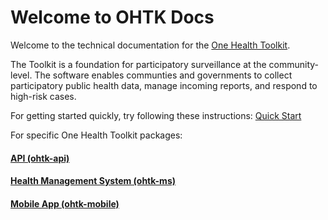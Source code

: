 # Welcome to OHTK Docs

Welcome to the technical documentation for the [One Health Toolkit](https://www.onehealthtoolkit.org).

The Toolkit is a foundation for participatory surveillance at the community-level. The software enables communties and governments to collect participatory public health data, manage incoming reports, and respond to high-risk cases. 

For getting started quickly, try following these instructions: [Quick Start](./quickstart)

For specific One Health Toolkit packages:
#### [API (ohtk-api)](./ohtk-api)

#### [Health Management System (ohtk-ms)](./ohtk-ms)

#### [Mobile App (ohtk-mobile)](./ohtk-mobile)